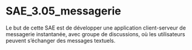 # SAE_3.05_messagerie
Le but de cette SAE est de développer une application client-serveur de messagerie instantanée, avec groupe de discussions, où les utilisateurs peuvent s’échanger des messages textuels.
